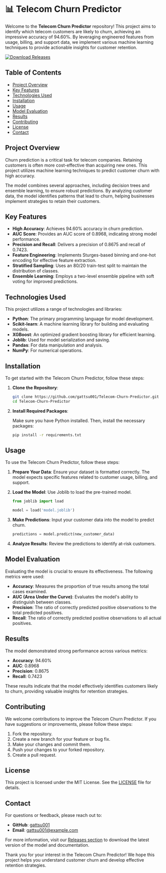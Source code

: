 # 📊 Telecom Churn Predictor

Welcome to the **Telecom Churn Predictor** repository! This project aims to identify which telecom customers are likely to churn, achieving an impressive accuracy of 94.60%. By leveraging engineered features from usage, billing, and support data, we implement various machine learning techniques to provide actionable insights for customer retention.

[![Download Releases](https://img.shields.io/badge/Download%20Releases-brightgreen)](https://github.com/gattsu001/Telecom-Churn-Predictor/releases)

## Table of Contents

- [Project Overview](#project-overview)
- [Key Features](#key-features)
- [Technologies Used](#technologies-used)
- [Installation](#installation)
- [Usage](#usage)
- [Model Evaluation](#model-evaluation)
- [Results](#results)
- [Contributing](#contributing)
- [License](#license)
- [Contact](#contact)

## Project Overview

Churn prediction is a critical task for telecom companies. Retaining customers is often more cost-effective than acquiring new ones. This project utilizes machine learning techniques to predict customer churn with high accuracy. 

The model combines several approaches, including decision trees and ensemble learning, to ensure robust predictions. By analyzing customer data, the model identifies patterns that lead to churn, helping businesses implement strategies to retain their customers.

## Key Features

- **High Accuracy**: Achieves 94.60% accuracy in churn prediction.
- **AUC Score**: Provides an AUC score of 0.8968, indicating strong model performance.
- **Precision and Recall**: Delivers a precision of 0.8675 and recall of 0.7423.
- **Feature Engineering**: Implements Sturges-based binning and one-hot encoding for effective feature extraction.
- **Stratified Sampling**: Uses an 80/20 train-test split to maintain the distribution of classes.
- **Ensemble Learning**: Employs a two-level ensemble pipeline with soft voting for improved predictions.

## Technologies Used

This project utilizes a range of technologies and libraries:

- **Python**: The primary programming language for model development.
- **Scikit-learn**: A machine learning library for building and evaluating models.
- **XGBoost**: An optimized gradient boosting library for efficient learning.
- **Joblib**: Used for model serialization and saving.
- **Pandas**: For data manipulation and analysis.
- **NumPy**: For numerical operations.

## Installation

To get started with the Telecom Churn Predictor, follow these steps:

1. **Clone the Repository**:

   ```bash
   git clone https://github.com/gattsu001/Telecom-Churn-Predictor.git
   cd Telecom-Churn-Predictor
   ```

2. **Install Required Packages**:

   Make sure you have Python installed. Then, install the necessary packages:

   ```bash
   pip install -r requirements.txt
   ```

## Usage

To use the Telecom Churn Predictor, follow these steps:

1. **Prepare Your Data**: Ensure your dataset is formatted correctly. The model expects specific features related to customer usage, billing, and support.

2. **Load the Model**: Use Joblib to load the pre-trained model.

   ```python
   from joblib import load

   model = load('model.joblib')
   ```

3. **Make Predictions**: Input your customer data into the model to predict churn.

   ```python
   predictions = model.predict(new_customer_data)
   ```

4. **Analyze Results**: Review the predictions to identify at-risk customers.

## Model Evaluation

Evaluating the model is crucial to ensure its effectiveness. The following metrics were used:

- **Accuracy**: Measures the proportion of true results among the total cases examined.
- **AUC (Area Under the Curve)**: Evaluates the model's ability to distinguish between classes.
- **Precision**: The ratio of correctly predicted positive observations to the total predicted positives.
- **Recall**: The ratio of correctly predicted positive observations to all actual positives.

## Results

The model demonstrated strong performance across various metrics:

- **Accuracy**: 94.60%
- **AUC**: 0.8968
- **Precision**: 0.8675
- **Recall**: 0.7423

These results indicate that the model effectively identifies customers likely to churn, providing valuable insights for retention strategies.

## Contributing

We welcome contributions to improve the Telecom Churn Predictor. If you have suggestions or improvements, please follow these steps:

1. Fork the repository.
2. Create a new branch for your feature or bug fix.
3. Make your changes and commit them.
4. Push your changes to your forked repository.
5. Create a pull request.

## License

This project is licensed under the MIT License. See the [LICENSE](LICENSE) file for details.

## Contact

For questions or feedback, please reach out to:

- **GitHub**: [gattsu001](https://github.com/gattsu001)
- **Email**: gattsu001@example.com

For more information, visit our [Releases section](https://github.com/gattsu001/Telecom-Churn-Predictor/releases) to download the latest version of the model and documentation.

Thank you for your interest in the Telecom Churn Predictor! We hope this project helps you understand customer churn and develop effective retention strategies.